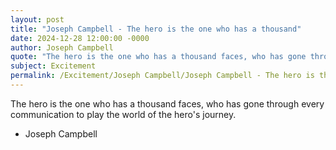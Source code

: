 ```yaml
---
layout: post
title: "Joseph Campbell - The hero is the one who has a thousand"
date: 2024-12-28 12:00:00 -0000
author: Joseph Campbell
quote: "The hero is the one who has a thousand faces, who has gone through every communication to play the world of the hero's journey."
subject: Excitement
permalink: /Excitement/Joseph Campbell/Joseph Campbell - The hero is the one who has a thousand
---
```


The hero is the one who has a thousand faces, who has gone through every communication to play the world of the hero's journey.

- Joseph Campbell
